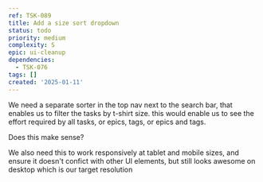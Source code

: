 ```yaml
---
ref: TSK-089
title: Add a size sort dropdown
status: todo
priority: medium
complexity: S
epic: ui-cleanup
dependencies:
  - TSK-076
tags: []
created: '2025-01-11'
---
```

We need a separate sorter in the top nav next to the search bar, that enables us to filter the tasks by t-shirt size. this would enable us to see the effort required by all tasks, or epics, tags, or epics and tags.

Does this make sense?

We also need this to work responsively at tablet and mobile sizes, and ensure it doesn't confict with other UI elements, but still looks awesome on desktop which is our target resolution
